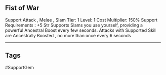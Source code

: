 ## Fist of War
Support
Attack , Melee , Slam
Tier: 1
Level: 1
Cost Multiplier: 150%
Support Requirements : +5 Str
Supports Slams you use yourself, providing a powerful Ancestral Boost every few seconds.
Attacks with Supported Skill are Ancestrally Boosted , no more than once every 6 seconds

---
## Tags
#SupportGem
